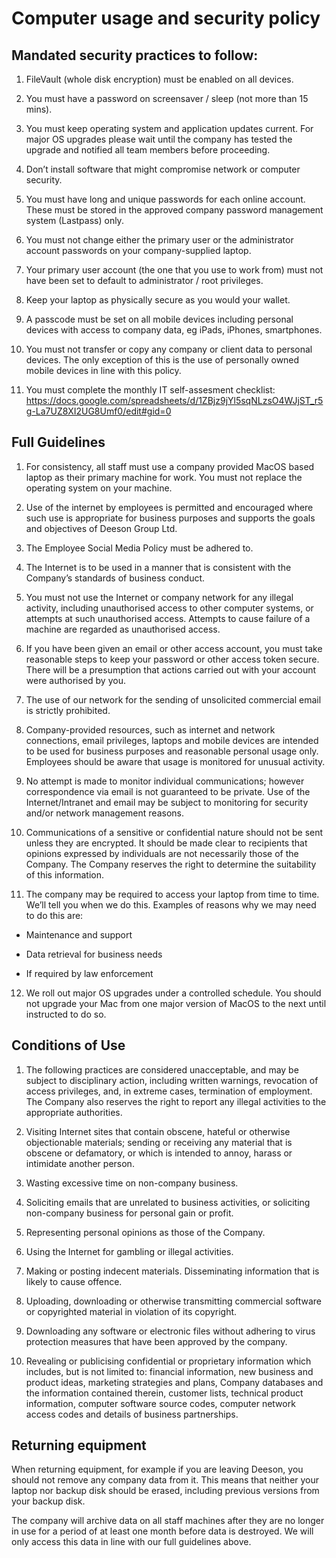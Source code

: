 # Computer usage and security policy

## Mandated security practices to follow:

1. FileVault (whole disk encryption) must be enabled on all devices.

2. You must have a password on screensaver / sleep (not more than 15 mins).

3. You must keep operating system and application updates current. For major OS upgrades please wait until the company has tested the upgrade and notified all team members before proceeding.

4. Don’t install software that might compromise network or computer security.

5. You must have long and unique passwords for each online account. These must be stored in the approved company password management system (Lastpass) only.

6. You must not change either the primary user or the administrator account passwords on your company-supplied laptop.

7. Your primary user account (the one that you use to work from) must not have been set to default to administrator / root privileges.

8. Keep your laptop as physically secure as you would your wallet.

9. A passcode must be set on all mobile devices including personal devices with access to company data, eg iPads, iPhones, smartphones.

10. You must not transfer or copy any company or client data to personal devices. The only exception of this is the use of personally owned mobile devices in line with this policy.

11. You must complete the monthly IT self-assesment checklist: https://docs.google.com/spreadsheets/d/1ZBjz9jYl5sqNLzsO4WJjST_r5g-La7UZ8XI2UG8Umf0/edit#gid=0

## Full Guidelines

1. For consistency, all staff must use a company provided MacOS based laptop as their primary machine for work. You must not replace the operating system on your machine.

2. Use of the internet by employees is permitted and encouraged where such use is appropriate for business purposes and supports the goals and objectives of Deeson Group Ltd.

3. The Employee Social Media Policy must be adhered to.

4. The Internet is to be used in a manner that is consistent with the Company’s standards of business conduct.

5. You must not use the Internet or company network for any illegal activity, including unauthorised access to other computer systems, or attempts at such unauthorised access. Attempts to cause failure of a machine are regarded as unauthorised access.

6. If you have been given an email or other access account, you must take reasonable steps to keep your password or other access token secure. There will be a presumption that actions carried out with your account were authorised by you.

7. The use of our network for the sending of unsolicited commercial email is strictly prohibited.

8. Company-provided resources, such as internet and network connections, email privileges, laptops and mobile devices are intended to be used for business purposes and reasonable personal usage only. Employees should be aware that usage is monitored for unusual activity.

9. No attempt is made to monitor individual communications; however correspondence via email is not guaranteed to be private. Use of the Internet/Intranet and email may be subject to monitoring for security and/or network management reasons.

10. Communications of a sensitive or confidential nature should not be sent unless they are encrypted. It should be made clear to recipients that opinions expressed by individuals are not necessarily those of the Company. The Company reserves the right to determine the suitability of this information.

11. The company may be required to access your laptop from time to time. We’ll tell you when we do this. Examples of reasons why we may need to do this are:

- Maintenance and support

- Data retrieval for business needs 

- If required by law enforcement

12. We roll out major OS upgrades under a controlled schedule. You should not upgrade your Mac from one major version of MacOS to the next until instructed to do so.

## Conditions of Use

1. The following practices are considered unacceptable, and may be subject to disciplinary action, including written warnings, revocation of access privileges, and, in extreme cases, termination of employment. The Company also reserves the right to report any illegal activities to the appropriate authorities.

2. Visiting Internet sites that contain obscene, hateful or otherwise objectionable materials; sending or receiving any material that is obscene or defamatory, or which is intended to annoy, harass or intimidate another person.

3. Wasting excessive time on non-company business.

4. Soliciting emails that are unrelated to business activities, or soliciting non-company business for personal gain or profit.

5. Representing personal opinions as those of the Company.

6. Using the Internet for gambling or illegal activities.

7. Making or posting indecent materials. Disseminating information that is likely to cause offence.

8. Uploading, downloading or otherwise transmitting commercial software or copyrighted material in violation of its copyright.

9. Downloading any software or electronic files without adhering to virus protection measures that have been approved by the company.

10. Revealing or publicising confidential or proprietary information which includes, but is not limited to: financial information, new business and product ideas, marketing strategies and plans, Company databases and the information contained therein, customer lists, technical product information, computer software source codes, computer network access codes and details of business partnerships.

## Returning equipment

When returning equipment, for example if you are leaving Deeson, you should not remove any company data from it. This means that neither your laptop nor backup disk should be erased, including previous versions from your backup disk.

The company will archive data on all staff machines after they are no longer in use for a period of at least one month before data is destroyed. We will only access this data in line with our full guidelines above.
